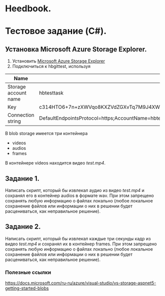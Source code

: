 # Heedbook. 
# Тестовое задание (C#).

## Установка Microsoft Azure Storage Explorer.
1. Установить [Microsoft Azure Storage Explorer]
2. Подключиться к hbgittest, используя 

| Name | Key |
| ------ | ------ |
| Storage account name  | hbtesttask |
| Key | c314HTO6+7n+zXWVqo8KXZVdZGXvTq7M9J4XWl861TEKuET1SU05yYBVRVBPUItJn6OCE7ULlVD/kyY5oW+nbA==|
| Connection string | DefaultEndpointsProtocol=https;AccountName=hbtesttask;AccountKey=c314HTO6+7n+zXWVqo8KXZVdZGXvTq7M9J4XWl861TEKuET1SU05yYBVRVBPUItJn6OCE7ULlVD/kyY5oW+nbA==;EndpointSuffix=core.windows.net |

В blob storage имеется три контейнера
- videos
- audios
- frames

В контейнере videos находится видео *test.mp4*. 

## Задание 1.
Написать скрипт, который бы извлекал аудио из видео *test.mp4* и сохранял его в контейнер audios в формате wav. 
При этом запрещено сохранять любую информацию о файлах локально (любое локальное сохранение файлов или информации о них в решении будет расцениваться, как неправильное решение). 

## Задание 2.
Написать скрипт, который бы извлекал каждые три секунды кадр из видео *test.mp4* и сохранял их в контейнер frames. 
При этом запрещено сохранять любую информацию о файлах локально (любое локальное сохранение файлов или информации о них в решении будет расцениваться, как неправильное решение). 

### Полезные ссылки
https://docs.microsoft.com/ru-ru/azure/visual-studio/vs-storage-aspnet5-getting-started-blobs

[Microsoft Azure Storage Explorer]: <https://azure.microsoft.com/en-us/features/storage-explorer/>
